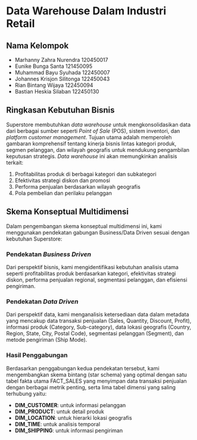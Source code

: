 # Data Warehouse Dalam Industri Retail

## Nama Kelompok
- Marhanny Zahra Nurendra 	120450017
- Eunike Bunga Santa		121450095
- Muhammad Bayu Syuhada	122450007
- Johannes Krisjon Silitonga	122450043
- Rian Bintang Wijaya		122450094
- Bastian Heskia Silaban	122450130

## Ringkasan Kebutuhan Bisnis
Superstore membutuhkan *data warehouse* untuk mengkonsolidasikan data dari berbagai sumber seperti *Point of Sale* (POS), sistem inventori, dan *platform customer management*. Tujuan utama adalah memperoleh gambaran komprehensif tentang kinerja bisnis lintas kategori produk, segmen pelanggan, dan wilayah geografis untuk mendukung pengambilan keputusan strategis. *Data warehouse* ini akan memungkinkan analisis terkait:

1. Profitabilitas produk di berbagai kategori dan subkategori
2. Efektivitas strategi diskon dan promosi
3. Performa penjualan berdasarkan wilayah geografis
4. Pola pembelian dan perilaku pelanggan

## Skema Konseptual Multidimensi
Dalam pengembangan skema konseptual multidimensi ini, kami menggunakan pendekatan gabungan Business/Data Driven sesuai dengan kebutuhan Superstore:

### Pendekatan *Business Driven*
Dari perspektif bisnis, kami mengidentifikasi kebutuhan analisis utama seperti profitabilitas produk berdasarkan kategori, efektivitas strategi diskon, performa penjualan regional, segmentasi pelanggan, dan efisiensi pengiriman.

### Pendekatan *Data Driven*
Dari perspektif data, kami menganalisis ketersediaan data dalam metadata yang mencakup data transaksi penjualan (Sales, Quantity, Discount, Profit), informasi produk (Category, Sub-category), data lokasi geografis (Country, Region, State, City, Postal Code), segmentasi pelanggan (Segment), dan metode pengiriman (Ship Mode).

### Hasil Penggabungan
Berdasarkan penggabungan kedua pendekatan tersebut, kami mengembangkan skema bintang (star schema) yang optimal dengan satu tabel fakta utama FACT_SALES yang menyimpan data transaksi penjualan dengan berbagai metrik penting, serta lima tabel dimensi yang saling terhubung yaitu:

- **DIM_CUSTOMER**: untuk informasi pelanggan
- **DIM_PRODUCT**: untuk detail produk
- **DIM_LOCATION**: untuk hierarki lokasi geografis
- **DIM_TIME**: untuk analisis temporal
- **DIM_SHIPPING**: untuk informasi pengiriman
